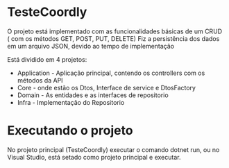 # TesteCoordly

O projeto está implementado com as funcionalidades básicas de um CRUD ( com os métodos GET, POST, PUT, DELETE)
Fiz a persistência dos dados em um arquivo JSON, devido ao tempo de implementação

Está dividido em 4 projetos:

- Application - Aplicação principal, contendo os controllers com os métodos da API
- Core - onde estão os Dtos, Interface de service e DtosFactory
- Domain - As entidades e as interfaces de repositorio
- Infra - Implementação do Repositorio


# Executando o projeto
No projeto principal (TesteCoordly) executar o comando dotnet run, ou no Visual Studio, está setado como projeto principal e executar.

